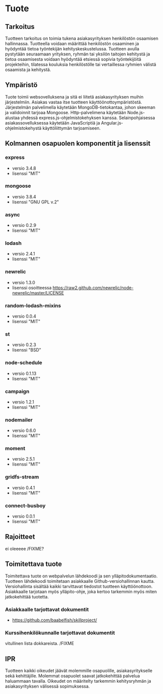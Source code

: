 # Tuote

## Tarkoitus

Tuotteen tarkoitus on toimia tukena asiakasyrityksen henkilöstön osaamisen hallinnassa. Tuotteella voidaan määrittää henkilöstön osaaminen ja hyödyntää tietoa työntekijän kehityskeskustelussa. Tuotteen avulla pystytään seuraamaan yrityksen, ryhmän tai yksilön taitojen kehitystä ja tietoa osaamisesta voidaan hyödyntää etsiessä sopivia työntekijöitä projekteihin, tilatessa kouluksia henkilöstölle tai vertaillessa ryhmien välistä osaamista ja kehitystä.

## Ympäristö

Tuote toimii websovelluksena ja sitä ei liitetä asiakasyrityksen muihin järjestelmiin. Asiakas vastaa itse tuotteen käyttöönottoympäristöstä. Järjestelmän palvelimella käytetään MongoDB-tietokantaa, johon skeeman ja validoinnit tarjoaa Mongoose. Http-palvelimena käytetään Node.js-alustaa yhdessä express.js-ohjelmistokehyksen kanssa. Selainpohjaisessa asiakassovelluksessa käytetään JavaScriptiä ja Angular.js-ohjelmistokehystä käyttöliittymän tarjoamiseen.

## Kolmannen osapuolen komponentit ja lisenssit

### express
* versio 3.4.8
* lisenssi "MIT"

### mongoose
* versio 3.8.4
* lisenssi "GNU GPL v.2"

### async
* versio 0.2.9
* lisenssi "MIT"

### lodash
* versio 2.4.1
* lisenssi "MIT"

### newrelic
* versio 1.3.0
* lisenssi osoitteessa https://raw2.github.com/newrelic/node-newrelic/master/LICENSE

### random-lodash-mixins
* versio 0.0.4
* lisenssi "MIT"

### st
* versio 0.2.3
* lisenssi "BSD"

### node-schedule
* versio 0.1.13
* lisenssi "MIT"

### campaign
* versio 1.2.1
* lisenssi "MIT"

### nodemailer
* versio 0.6.0
* lisenssi "MIT"

### moment
* versio 2.5.1
* lisenssi "MIT"

### gridfs-stream
* versio 0.4.1
* lisenssi "MIT"

### connect-busboy
* versio 0.0.1
* lisenssi "MIT"

## Rajoitteet

ei oleeeee /FIXME?

## Toimitettava tuote

Toimitettava tuote on webpalvelun lähdekoodi ja sen ylläpitodokumentaatio. Tuotteen lähdekoodi toimitetaan asiakkaalle Github-versiohallinnan kautta. Versiohallinta sisältää kaikki tarvittavat tiedostot tuotteen käyttöönottoon. Asiakkaalle tarjotaan myös ylläpito-ohje, joka kertoo tarkemmin myös miten jatkokehittää tuotetta.

### Asiakkaalle tarjottavat dokumentit
- https://github.com/baabelfish/skillproject/
 
### Kurssihenkilökunnalle tarjottavat dokumentit
vitullinen lista dokkareista. /FIXME

## IPR
Tuotteen kaikki oikeudet jäävät molemmille osapuolille, asiakasyritykselle sekä kehittäjille. Molemmat osapuolet saavat jatkokehittää palvelua haluammaan tavalla. Oikeudet on määritelty tarkemmin kehitysryhmän ja asiakasyrityksen välisessä sopimuksessa.
